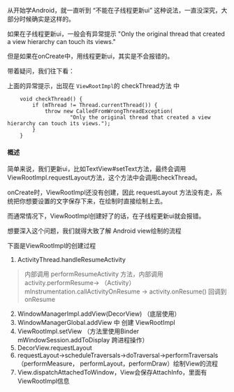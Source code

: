 从开始学Android，就一直听到 “不能在子线程更新ui” 这种说法，一直没深究，大部分时候确实是这样的。

如果在子线程更新ui，一般会有异常提示 "Only the original thread that created a view hierarchy can touch its views."

但是如果在onCreate中，用线程更新ui，其实是不会报错的。

带着疑问，我们往下看：

上面的异常提示，出现在 `ViewRootImpl`的 checkThread方法 中

```
    void checkThread() {
        if (mThread != Thread.currentThread()) {
            throw new CalledFromWrongThreadException(
                    "Only the original thread that created a view hierarchy can touch its views.");
        }
    }
```

#### 概述

简单来说，我们更新ui，比如TextView#setText方法，最终会调用 ViewRootImpl.requestLayout方法，这个方法中会调用checkThread。

onCreate时，ViewRootImpl还没有创建，因此 requestLayout 方法没有走，系统把你想要设置的文字保存下来，在绘制时直接绘制上去。

而通常情况下，ViewRootImpl创建好了的话，在子线程更新ui就会报错。

想要深入这个问题，我们就得大致了解 Android view绘制的流程

下面是ViewRootImpl的创建过程

1. ActivityThread.handleResumeActivity

> 内部调用 performResumeActivity 方法，内部调用 activity.performResume-> （Activity）mInstrumentation.callActivityOnResume -> activity.onResume() 回调到onResume

2. WindowManagerImpl.addView(DecorView) （底层使用）
3. WindowManagerGlobal.addView 中 创建 ViewRootImpl
4. ViewRootImpl.setView （方法里使用Binder mWindowSession.addToDisplay 跨进程操作）
5. DecorView.requestLayout
6. requestLayout->scheduleTraversals->doTraversal->performTraversals（performMeasure， performLayout，performDraw）绘制View的流程
7. View.dispatchAttachedToWindow，View会保存AttachInfo，里面有ViewRootImpl信息



